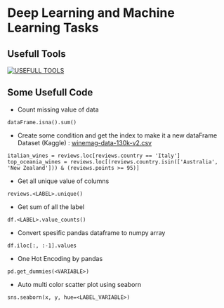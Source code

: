 # Deep Learning and Machine Learning Tasks

## Usefull Tools
[![USEFULL TOOLS](https://skillicons.dev/icons?i=python,tensorflow,vscode)](https://skillicons.dev)

## Some Usefull Code

- Count missing value of data <br>
```
dataFrame.isna().sum()
```

- Create some condition and get the index to make it a new dataFrame <br>
Dataset (Kaggle) : [winemag-data-130k-v2.csv](https://www.kaggle.com/datasets/zynicide/wine-reviews) <br>
```
italian_wines = reviews.loc[reviews.country == 'Italy']
top_oceania_wines = reviews.loc[(reviews.country.isin(['Australia', 'New Zealand'])) & (reviews.points >= 95)]
```

- Get all unique value of columns
```
reviews.<LABEL>.unique()
```

- Get sum of all the label
```
df.<LABEL>.value_counts()
```

- Convert spesific pandas dataframe to numpy array
```
df.iloc[:, :-1].values
```

- One Hot Encoding by pandas
```
pd.get_dummies(<VARIABLE>)
```

- Auto multi color scatter plot using seaborn
```
sns.seaborn(x, y, hue=<LABEL_VARIABLE>)
```
